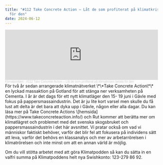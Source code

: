 ```yaml
---
title: "#112 Take Concrete Action – Låt de som profiterat på klimatkrisen betala
  för den"
date: 2024-06-12
---
```

<iframe width="100%" height="166" scrolling="no" frameborder="no" allow="autoplay" src="https://w.soundcloud.com/player/?url=https%3A//api.soundcloud.com/tracks/1845926436&color=%233d7745&auto_play=false&hide_related=false&show_comments=true&show_user=true&show_reposts=false&show_teaser=true"></iframe><div style="font-size: 10px; color: #cccccc;line-break: anywhere;word-break: normal;overflow: hidden;white-space: nowrap;text-overflow: ellipsis; font-family: Interstate,Lucida Grande,Lucida Sans Unicode,Lucida Sans,Garuda,Verdana,Tahoma,sans-serif;font-weight: 100;"><a href="https://soundcloud.com/klimatpodden" title="Klimatpodden" target="_blank" style="color: #cccccc; text-decoration: none;">Klimatpodden</a> · <a href="https://soundcloud.com/klimatpodden/112-take-concrete-action-lat-de-som-profiterat-pa-klimatkrisen-betala-for-den" title="#112 Take Concrete Action – Låt de som profiterat på klimatkrisen betala för den" target="_blank" style="color: #cccccc; text-decoration: none;">#112 Take Concrete Action – Låt de som profiterat på klimatkrisen betala för den</a></div>För två år sedan arrangerade klimatnätverket \*\*Take Concrete Action\*\* en lyckad massaktion på Gotland för att stänga ner verksamheten på Cementa. 
I år är det dags för ett nytt klimatläger den 15- 19 j﻿uni   i﻿ Gävle med fokus på pappersmassaindustrin. Det är ju lite kort varsel men skulle du få lust att delta är det bara att dyka upp i Gävle, någon eller alla dagar. Du kan läsa mer på Take Concrete Actions \[hemsida](https://www.takeconcreteaction.info/) och Rut kommer att berätta mer om klimatlägret och problemet med det svenska skogsbruket och pappersmassaindustrin i det här avsnittet. 
Vi pratar också om vad vi människor faktiskt behöver, varför det blir fel att fokusera på individens sätt att leva, varför det behövs en klassanalys och mer av arbetarrörelsen i klimatrörelsen och inte minst om att en annan värld är möjlig.



Om du vill stötta arbetet med att göra Klimatpodden så kan du sätta in en valfri summa på Klimatpoddens helt nya Swishkonto: 
123-279 86 92.